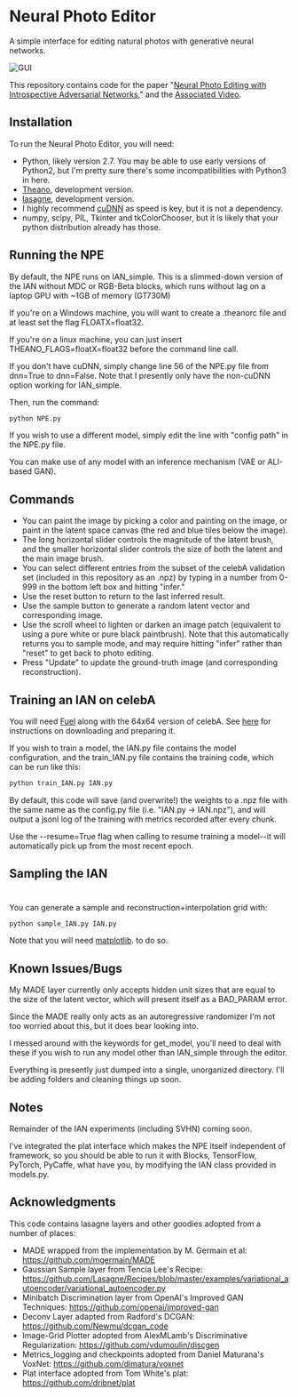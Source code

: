 # Neural Photo Editor
A simple interface for editing natural photos with generative neural networks.

![GUI](http://i.imgur.com/dmmFOiG.gif)

This repository contains code for the paper "[Neural Photo Editing with Introspective Adversarial Networks](http://arxiv.org/abs/1609.07093)," and the [Associated Video](https://www.youtube.com/watch?v=FDELBFSeqQs).

## Installation
To run the Neural Photo Editor, you will need:
- Python, likely version 2.7. You may be able to use early versions of Python2, but I'm pretty sure there's some incompatibilities with Python3 in here.
- [Theano](http://deeplearning.net/software/theano/), development version.  
- [lasagne](http://lasagne.readthedocs.io/en/latest/user/installation.html), development version.
- I highly recommend [cuDNN](https://developer.nvidia.com/cudnn) as speed is key, but it is not a dependency.
- numpy, scipy, PIL, Tkinter and tkColorChooser, but it is likely that your python distribution already has those.

## Running the NPE
By default, the NPE runs on IAN_simple. This is a slimmed-down version of the IAN without MDC or RGB-Beta blocks, which runs without lag on a laptop GPU with ~1GB of memory (GT730M)

If you're on a Windows machine, you will want to create a .theanorc file and at least set the flag FLOATX=float32. 

If you're on a linux machine, you can just insert THEANO_FLAGS=floatX=float32 before the command line call.

If you don't have cuDNN, simply change line 56 of the NPE.py file from dnn=True to dnn=False. Note that I presently only have the non-cuDNN option working for IAN_simple.

Then, run the command:

```sh
python NPE.py
```
If you wish to use a different model, simply edit the line with "config path" in the NPE.py file. 

You can make use of any model with an inference mechanism (VAE or ALI-based GAN).

## Commands
- You can paint the image by picking a color and painting on the image, or paint in the latent space canvas (the red and blue tiles below the image). 
- The long horizontal slider controls the magnitude of the latent brush, and the smaller horizontal slider controls the size of both the latent and the main image brush.
- You can select different entries from the subset of the celebA validation set (included in this repository as an .npz) by typing in a number from 0-999 in the bottom left box and hitting "infer."
- Use the reset button to return to the last inferred result.
- Use the sample button to generate a random latent vector and corresponding image.
- Use the scroll wheel to lighten or darken an image patch (equivalent to using a pure white or pure black paintbrush). Note that this automatically returns you to sample mode, and may require hitting "infer" rather than "reset" to get back to photo editing.
- Press "Update" to update the ground-truth image (and corresponding reconstruction).

## Training an IAN on celebA
You will need [Fuel](https://github.com/mila-udem/fuel) along with the 64x64 version of celebA. See [here](https://github.com/vdumoulin/discgen) for instructions on downloading and preparing it. 

If you wish to train a model, the IAN.py file contains the model configuration, and the train_IAN.py file contains the training code, which can be run like this:

```sh
python train_IAN.py IAN.py
```

By default, this code will save (and overwrite!) the weights to a .npz file with the same name as the config.py file (i.e. "IAN.py -> IAN.npz"), and will output a jsonl log of the training with metrics recorded after every chunk.

Use the --resume=True flag when calling to resume training a model--it will automatically pick up from the most recent epoch.

## Sampling the IAN
#
You can generate a sample and reconstruction+interpolation grid with:

```sh
python sample_IAN.py IAN.py
```

Note that you will need [matplotlib](http://matplotlib.org/). to do so.
## Known Issues/Bugs
My MADE layer currently only accepts hidden unit sizes that are equal to the size of the latent vector, which will present itself as a BAD_PARAM error.

Since the MADE really only acts as an autoregressive randomizer I'm not too worried about this, but it does bear looking into.

I messed around with the keywords for get_model, you'll need to deal with these if you wish to run any model other than IAN_simple through the editor.

Everything is presently just dumped into a single, unorganized directory. I'll be adding folders and cleaning things up soon.

## Notes
Remainder of the IAN experiments (including SVHN) coming soon.

I've integrated the plat interface which makes the NPE itself independent of framework, so you should be able to run it with Blocks, TensorFlow, PyTorch, PyCaffe, what have you, by modifying the IAN class provided in models.py.


## Acknowledgments
This code contains lasagne layers and other goodies adopted from a number of places:
- MADE wrapped from the implementation by M. Germain et al: https://github.com/mgermain/MADE
- Gaussian Sample layer from Tencia Lee's Recipe: https://github.com/Lasagne/Recipes/blob/master/examples/variational_autoencoder/variational_autoencoder.py
- Minibatch Discrimination layer from OpenAI's Improved GAN Techniques: https://github.com/openai/improved-gan
- Deconv Layer adapted from Radford's DCGAN: https://github.com/Newmu/dcgan_code
- Image-Grid Plotter adopted from AlexMLamb's Discriminative Regularization: https://github.com/vdumoulin/discgen
- Metrics_logging and checkpoints adopted from Daniel Maturana's VoxNet: https://github.com/dimatura/voxnet
- Plat interface adopted from Tom White's plat: https://github.com/dribnet/plat
